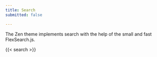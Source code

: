 ```yaml
---
title: Search
submitted: false

---
```


The Zen theme implements search with the help of the small and fast FlexSearch.js.

{{< search >}}
